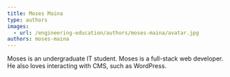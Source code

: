 ```yaml
---
title: Moses Maina
type: authors
images:
  - url: /engineering-education/authors/moses-maina/avatar.jpg
authors: moses-maina
---
```


Moses is an undergraduate IT student. Moses is a full-stack web developer. He also loves interacting with CMS, such as WordPress.
